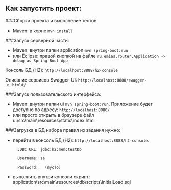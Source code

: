 ## Как запустить проект:


###Сборка проекта и выполнение тестов
* Maven: в корне `mvn install`


###Запуск серверной части:

* Maven: внутри папки application `mvn spring-boot:run`
* или Eclipse: правой кнопкой на файле `ru.emias.router.Application -> debug as Spring Boot App` 

Консоль БД (H2): `http://localhost:8888/h2-console`

Описание сервисов Swagger-UI: `http://localhost:8888/swagger-ui.html#/`

###Запуск пользовательского интерфейса:

* Maven: внутри папки ui `mvn spring-boot:run`. Приложение будет доступно по адресу: `http://localhost:8080/`
* или просто открыть в браузере файл  ui\src\main\resources\static\index.html



###Загрузка в БД набора правил из задания нужно: 

* перейти в консоль БД (H2): `http://localhost:8888/h2-console`. 

		JDBC URL: jdbc:h2:mem:testDb
		
		Username: sa
		
		Password:   (пусто)

* выполнить внутри консоли скрипт: application\src\main\resources\db\scripts\initialLoad.sql 


